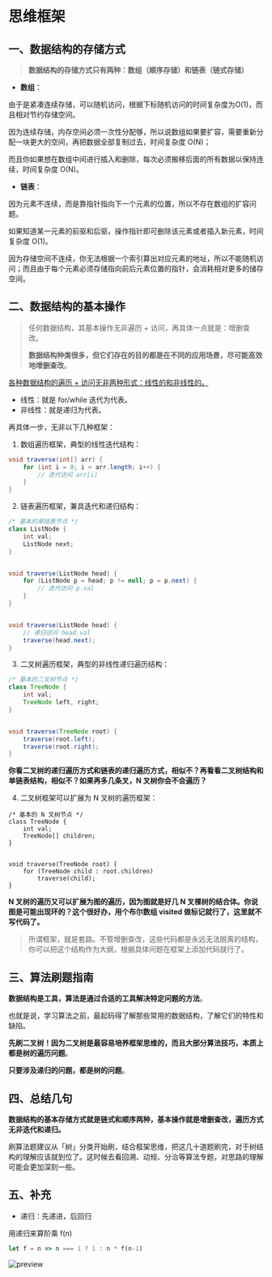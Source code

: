 # 思维框架

## 一、数据结构的存储方式

> **数据结构的存储方式只有两种：数组（顺序存储）和链表（链式存储）**

- **数组**：

由于是紧凑连续存储，可以随机访问，根据下标随机访问的时间复杂度为O(1)，而且相对节约存储空间。

因为连续存储，内存空间必须一次性分配够，所以说数组如果要扩容，需要重新分配一块更大的空间，再把数据全部复制过去，时间复杂度 O(N)；

而且你如果想在数组中间进行插入和删除，每次必须搬移后面的所有数据以保持连续，时间复杂度 O(N)。

- **链表**：

因为元素不连续，而是靠指针指向下一个元素的位置，所以不存在数组的扩容问题。

如果知道某一元素的前驱和后驱，操作指针即可删除该元素或者插入新元素，时间复杂度 O(1)。

因为存储空间不连续，你无法根据一个索引算出对应元素的地址，所以不能随机访问；而且由于每个元素必须存储指向前后元素位置的指针，会消耗相对更多的储存空间。

## 二、数据结构的基本操作

> 任何数据结构，其基本操作无非遍历 + 访问，再具体一点就是：增删查改。
>
> **数据结构种类很多，但它们存在的目的都是在不同的应用场景，尽可能高效地增删查改**。

<u>各种数据结构的遍历 + 访问无非两种形式：线性的和非线性的。</u>

- 线性：就是 for/while 迭代为代表。
- 非线性：就是递归为代表。

再具体一步，无非以下几种框架：

1. 数组遍历框架，典型的线性迭代结构：

```java
void traverse(int[] arr) {
    for (int i = 0; i < arr.length; i++) {
        // 迭代访问 arr[i]
    }
}
```

2. 链表遍历框架，兼具迭代和递归结构：

```java
/* 基本的单链表节点 */
class ListNode {
    int val;
    ListNode next;
}


void traverse(ListNode head) {
    for (ListNode p = head; p != null; p = p.next) {
        // 迭代访问 p.val
    }
}


void traverse(ListNode head) {
    // 递归访问 head.val
    traverse(head.next);
}
```

3. 二叉树遍历框架，典型的非线性递归遍历结构：

```java
/* 基本的二叉树节点 */
class TreeNode {
    int val;
    TreeNode left, right;
}


void traverse(TreeNode root) {
    traverse(root.left);
    traverse(root.right);
}
```

**你看二叉树的递归遍历方式和链表的递归遍历方式，相似不？再看看二叉树结构和单链表结构，相似不？如果再多几条叉，N 叉树你会不会遍历？**

4. 二叉树框架可以扩展为 N 叉树的遍历框架：

```
/* 基本的 N 叉树节点 */
class TreeNode {
    int val;
    TreeNode[] children;
}


void traverse(TreeNode root) {
    for (TreeNode child : root.children)
        traverse(child);
}
```

**N 叉树的遍历又可以扩展为图的遍历，因为图就是好几 N 叉棵树的结合体。你说图是可能出现环的？这个很好办，用个布尔数组 visited 做标记就行了，这里就不写代码了。**

> 所谓框架，就是套路。不管增删查改，这些代码都是永远无法脱离的结构，你可以把这个结构作为大纲，根据具体问题在框架上添加代码就行了。

## 三、算法刷题指南

**数据结构是工具，算法是通过合适的工具解决特定问题的方法**。

也就是说，学习算法之前，最起码得了解那些常用的数据结构，了解它们的特性和缺陷。

**先刷二叉树！因为二叉树是最容易培养框架思维的，而且大部分算法技巧，本质上都是树的遍历问题**。

**只要涉及递归的问题，都是树的问题**。

## 四、总结几句

**数据结构的基本存储方式就是链式和顺序两种，基本操作就是增删查改，遍历方式无非迭代和递归。**

刷算法题建议从「树」分类开始刷，结合框架思维，把这几十道题刷完，对于树结构的理解应该就到位了。这时候去看回溯、动规、分治等算法专题，对思路的理解可能会更加深刻一些。

## 五、补充

- 递归：先递进，后回归

用递归来算阶乘 f(n)

```js
let f = n => n === 1 ? 1 : n * f(n-1) 
```

![preview](https://tva1.sinaimg.cn/large/008eGmZEgy1gmhntx2rvvj30zv0fndgu.jpg)

